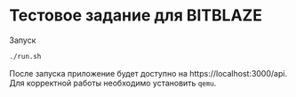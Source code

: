 # Тестовое задание для BITBLAZE

Запуск
```bash
./run.sh
```
После запуска приложение будет доступно на https://localhost:3000/api. Для корректной работы необходимо установить `qemu`.